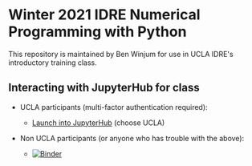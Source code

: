 # Winter 2021 IDRE Numerical Programming with Python 

This repository is maintained by Ben Winjum for use in UCLA IDRE's introductory training class.

## Interacting with JupyterHub for class

* UCLA participants (multi-factor authentication required):

  * <a href="https://jupyter.idre.ucla.edu/hub/user-redirect/git-pull?repo=https%3A%2F%2Fgithub.com%2Fbenjum%2Fnumerical-python-part1&urlpath=tree%2Fnumerical-python-part1%2F&branch=main">Launch into JupyterHub</a> (choose UCLA)

* Non UCLA participants (or anyone who has trouble with the above):
  * [![Binder](https://mybinder.org/badge_logo.svg)](https://mybinder.org/v2/gh/benjum/numerical-python-part1/HEAD) 

